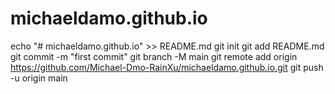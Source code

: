 # michaeldamo.github.io
echo "# michaeldamo.github.io" >> README.md
git init
git add README.md
git commit -m "first commit"
git branch -M main
git remote add origin https://github.com/Michael-Dmo-RainXu/michaeldamo.github.io.git
git push -u origin main
